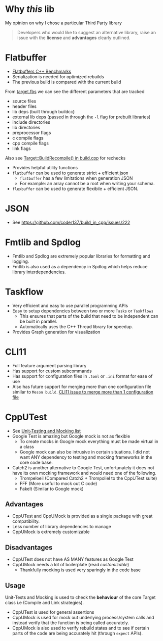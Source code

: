# Why _this_ lib

My opinion on why I chose a particular Third Party library

> Developers who would like to suggest an alternative library, raise an issue with the **license** and **advantages** clearly outlined.

# Flatbuffer

- [Flatbuffers C++ Benchmarks](https://google.github.io/flatbuffers/flatbuffers_benchmarks.html)
- Serialization is needed for optimized rebuilds
- The previous build is compared with the current build

From [target.fbs](../../buildcc/lib/target/fbs/target.fbs) we can see the different parameters that are tracked

- source files
- header files
- lib deps (built through buildcc)
- external lib deps (passed in through the `-l` flag for prebuilt libraries)
- include directories
- lib directories
- preprocessor flags
- c compile flags
- cpp compile flags
- link flags

Also see [Target::BuildRecompile() in build.cpp](../../buildcc/lib/target/src/target/build.cpp) for rechecks

- Provides helpful utility functions
- `flatbuffer` can be used to generate strict + efficient json
  - `flatbuffer` has a few limitations when generation JSON
  - For example: an array cannot be a root when writing your schema.
- `flexbuffer` can be used to generate flexibile + efficient JSON.

# JSON

- See https://github.com/coder137/build_in_cpp/issues/222

# Fmtlib and Spdlog

- Fmtlib and Spdlog are extremely popular libraries for formatting and logging.
- Fmtlib is also used as a dependency in Spdlog which helps reduce library interdependencies.

# Taskflow

- Very efficient and easy to use parallel programming APIs
- Easy to setup dependencies between two or more `Tasks` or `Taskflows`
  - This ensures that parts of the build that need to be independent can be built in parallel.
  - Automatically uses the C++ Thread library for speedup.
- Provides Graph generation for visualization

# CLI11

- Full feature argument parsing library
- Has support for custom subcommands
- Has support for configuration files in `.toml` or `.ini` format for ease of use
- Also has future support for merging more than one configuration file similar to `Meson build`. [CLI11 issue to merge more than 1 configuration file](https://github.com/CLIUtils/CLI11/issues/486)

# CppUTest

- See [Unit-Testing and Mocking list](https://github.com/coder137/build_in_cpp/issues/3)
- Google Test is amazing but Google mock is not as flexible
  - To create mocks in Google mock everything must be made virtual in a class
  - Google mock can also be intrusive in certain situations. I did not want ANY dependency to testing and mocking frameworks in the core code base.
- Catch2 is another alternative to Google Test, unfortunately it does not have its own mocking framework and would need one of the following.
  - Trompeloeil (Compared Catch2 + Trompoliel to the CppUTest suite)
  - FFF (More useful to mock out C code)
  - FakeIt (Similar to Google mock)

## Advantages

- CppUTest and CppUMock is provided as a single package with great compatibility.
- Less number of library dependencies to manage
- CppUMock is extremely customizable

## Disadvantages

- CppUTest does not have AS MANY features as Google Test
- CppUMock needs a lot of boilerplate (read _customizable_)
  - Thankfully mocking is used very sparingly in the code base

## Usage

Unit-Tests and Mocking is used to check the **behaviour** of the core Target class i.e (Compile and Link strategies).

- CppUTest is used for general assertions
- CppUMock is used for mock out underlying process/system calls and instead verify that the function is being called accurately.
- CppUMock is also used to verify rebuild states and to see if certain parts of the code are being accurately hit (through `expect` APIs).
